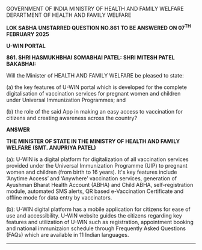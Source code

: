 GOVERNMENT OF INDIA
MINISTRY OF HEALTH AND FAMILY WELFARE
DEPARTMENT OF HEALTH AND FAMILY WELFARE

**LOK SABHA**
**UNSTARRED QUESTION NO.861**
**TO BE ANSWERED ON 07<sup>TH</sup> FEBRUARY 2025**

**U-WIN PORTAL**

**861. SHRI HASMUKHBHAI SOMABHAI PATEL:**
**SHRI MITESH PATEL BAKABHAI:**

Will the Minister of HEALTH AND FAMILY WELFARE be pleased to state:

(a) the key features of U-WIN portal which is developed for the complete digitalisation of vaccination services for pregnant women and children under Universal Immunization Programmes; and

(b) the role of the said App in making an easy access to vaccination for citizens and creating awareness across the country?

**ANSWER**

**THE MINISTER OF STATE IN THE MINISTRY OF HEALTH AND FAMILY WELFARE**
**(SMT. ANUPRIYA PATEL)**

(a): U-WIN is a digital platform for digitalization of all vaccination services provided under the Universal Immunization Programme (UIP) to pregnant women and children (from birth to 16 years). It's key features include ‘Anytime Access’ and ‘Anywhere’ vaccination services, generation of Ayushman Bharat Health Account (ABHA) and Child ABHA, self-registration module, automated SMS alerts, QR based e-Vaccination Certificate and offline mode for data entry by vaccinators.

(b): U-WIN digital platform has a mobile application for citizens for ease of use and accessibility. U-WIN website guides the citizens regarding key features and utilization of U-WIN such as registration, appointment booking and national immunizaion schedule through Frequently Asked Questions (FAQs) which are available in 11 Indian languages.

---
